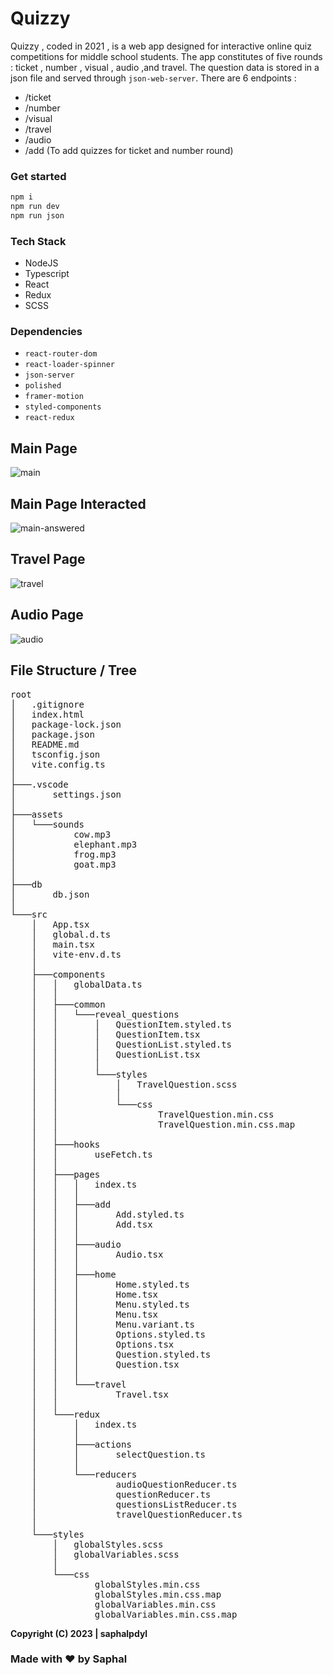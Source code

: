 # Quizzy

Quizzy , coded in 2021 , is a web app designed for interactive online quiz competitions for middle school students.  The app constitutes of five rounds : ticket , number , visual , audio ,and travel. The question data is stored in a json file and served through `json-web-server`. There are 6 endpoints :

- /ticket
- /number
- /visual
- /travel
- /audio
- /add (To add quizzes for ticket and number round)

### Get started

```bash
npm i 
npm run dev
npm run json
```

### Tech Stack
- NodeJS
- Typescript
- React
- Redux
- SCSS

### Dependencies

- `react-router-dom`
- `react-loader-spinner`
- `json-server`
- `polished`
- `framer-motion`
- `styled-components`
- `react-redux`

## Main Page 
![main](https://user-images.githubusercontent.com/69297872/127965353-65560a52-27cf-4d1f-9952-53f3b7b505b8.jpeg)

## Main Page Interacted
![main-answered](https://user-images.githubusercontent.com/69297872/127965374-94cf77fe-6b35-4041-ac26-8b027ce94412.jpeg)

## Travel Page
![travel](https://user-images.githubusercontent.com/69297872/127965546-3d6009dc-2437-49dd-a321-207fb8d1d0d2.jpeg)

## Audio Page
![audio](https://user-images.githubusercontent.com/69297872/127965395-340282c8-af53-4135-b2a3-c97cf974d484.jpeg)

## File Structure / Tree
<pre>
root
│   .gitignore
│   index.html
│   package-lock.json
│   package.json
│   README.md
│   tsconfig.json
│   vite.config.ts
│
├───.vscode
│       settings.json
│
├───assets
│   └───sounds
│           cow.mp3
│           elephant.mp3
│           frog.mp3
│           goat.mp3
│
├───db
│       db.json
│
└───src
    │   App.tsx
    │   global.d.ts
    │   main.tsx
    │   vite-env.d.ts
    │
    ├───components
    │   │   globalData.ts
    │   │
    │   ├───common
    │   │   └───reveal_questions
    │   │       │   QuestionItem.styled.ts
    │   │       │   QuestionItem.tsx
    │   │       │   QuestionList.styled.ts
    │   │       │   QuestionList.tsx
    │   │       │
    │   │       └───styles
    │   │           │   TravelQuestion.scss
    │   │           │
    │   │           └───css
    │   │                   TravelQuestion.min.css
    │   │                   TravelQuestion.min.css.map
    │   │
    │   ├───hooks
    │   │       useFetch.ts
    │   │
    │   ├───pages
    │   │   │   index.ts
    │   │   │
    │   │   ├───add
    │   │   │       Add.styled.ts
    │   │   │       Add.tsx
    │   │   │
    │   │   ├───audio
    │   │   │       Audio.tsx
    │   │   │
    │   │   ├───home
    │   │   │       Home.styled.ts
    │   │   │       Home.tsx
    │   │   │       Menu.styled.ts
    │   │   │       Menu.tsx
    │   │   │       Menu.variant.ts
    │   │   │       Options.styled.ts
    │   │   │       Options.tsx
    │   │   │       Question.styled.ts
    │   │   │       Question.tsx
    │   │   │
    │   │   └───travel
    │   │           Travel.tsx
    │   │
    │   └───redux
    │       │   index.ts
    │       │
    │       ├───actions
    │       │       selectQuestion.ts
    │       │
    │       └───reducers
    │               audioQuestionReducer.ts
    │               questionReducer.ts
    │               questionsListReducer.ts
    │               travelQuestionReducer.ts
    │
    └───styles
        │   globalStyles.scss
        │   globalVariables.scss
        │
        └───css
                globalStyles.min.css
                globalStyles.min.css.map
                globalVariables.min.css
                globalVariables.min.css.map
</pre>

**Copyright (C) 2023 | saphalpdyl**
### Made with ♥ by Saphal

